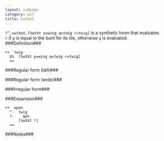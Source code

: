 ```yaml
---
layout: subpage
category: wut
title: wutket
---
```


`?^`, `wutket`, `[%wtkt p=wing q=twig r=twig]` is a synthetic hoon
that evaluates `r` if `p` is equal to the bunt for its tile, otherwise
`q` is evaluated.
###Definition###

    ++  twig  
      $%  [%wtkt p=wing q=twig r=twig]
      ==

###Regular form (tall)###

###Regular form (wide)###

###Irregular form###

###Expansion###
    
    ++  open
      ^-  twig
      ?-    gen
          [%wtkt *]
      ==

###Notes###

